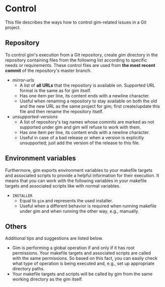 # Control

This file describes the ways how to control gim-related issues in a Git project.

## Repository

To control gim's execution from a Git repository, create *gim* directory in the repository containing files from the following list according to specific needs or requirements. These control files are used from **the most recent commit** of the repository's master branch.

* *mirror-urls*
  * A list of **all URLs** that the repository is available on. Supported URL format is the same as for gim itself.
  * Has one item per line, its content ends with a newline character.
  * Useful when renaming a repository to stay available on both the old and the new URL as the same project for gim; first create/update this file and then rename the repository itself.
* *unsupported-versions*
  * A list of repository's tag names whose commits are marked as not supported under gim and gim will refuse to work with them.
  * Has one item per line, its content ends with a newline character.
  * Useful in case of a bad release or when a version is explicitly unsupported; just add the version of the release to this file.

## Environment variables

Furthermore, gim exports environment variables to your makefile targets and associated scripts to provide a helpful information for their execution. It means that you can work with the following variables in your makefile targets and associated scripts like with normal variables.

* `INSTALLER`
  * Equal to `gim` and represents the used installer.
  * Useful when a different behavior is required when running makefile under gim and when running the other way, e.g., manually.

## Others

Additional tips and suggestions are listed below.

* Gim is performing a global operation if and only if it has root permissions. Your makefile targets and associated scripts are called with the same permissions. So based on this fact, you can easily check what type of operation is being executed and, e.g., set up appropriate directory paths.
* Your makefile targets and scripts will be called by gim from the same working directory as the gim itself.
